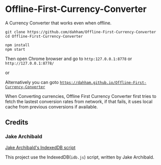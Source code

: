 # Offline-First-Currency-Converter
A Currency Converter that works even when offline.

```
git clone https://github.com/dahham/Offline-First-Currency-Converter
cd Offline-First-Currency-Converter

npm install
npm start
```

Then open Chrome browser and go to `http:127.0.0.1:8778` or `http://127.0.0.1:8778/`

or

Alternatively you can goto [`https://dahham.github.io/Offline-First-Currency-Converter`](https://dahham.github.io/Offline-First-Currency-Converter)

When Converting currencies, Offline First Currency Converter first tries to fetch the lastest conversion rates 
from network, if that fails, it uses local cache from previous conversions if available.


## Credits
 
### Jake Archibald
[Jake Archibald's IndexedDB script](https://github.com/jakearchibald/idb/blob/master/lib/idb.js)

This project use the IndexedDB(`idb.js`) script, written by Jake Archibald.